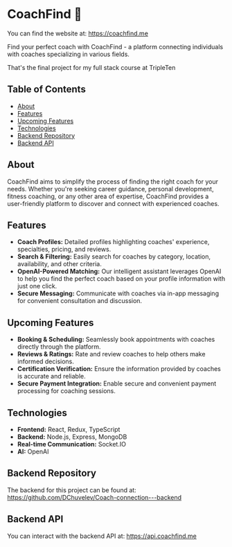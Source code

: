 # CoachFind 🤝

You can find the website at: https://coachfind.me

Find your perfect coach with CoachFind - a platform connecting individuals with coaches specializing in various fields.

That's the final project for my full stack course at TripleTen

## Table of Contents

- [About](#about)
- [Features](#features)
- [Upcoming Features](#upcoming-features)
- [Technologies](#technologies)
- [Backend Repository](#backend-repository)
- [Backend API](#backend-api)

## About

CoachFind aims to simplify the process of finding the right coach for your needs. Whether you're seeking career guidance, personal development, fitness coaching, or any other area of expertise, CoachFind provides a user-friendly platform to discover and connect with experienced coaches.

## Features

- **Coach Profiles:** Detailed profiles highlighting coaches' experience, specialties, pricing, and reviews.
- **Search & Filtering:** Easily search for coaches by category, location, availability, and other criteria.
- **OpenAI-Powered Matching:** Our intelligent assistant leverages OpenAI to help you find the perfect coach based on your profile information with just one click.
- **Secure Messaging:** Communicate with coaches via in-app messaging for convenient consultation and discussion.

## Upcoming Features

- **Booking & Scheduling:** Seamlessly book appointments with coaches directly through the platform.
- **Reviews & Ratings:** Rate and review coaches to help others make informed decisions.
- **Certification Verification:** Ensure the information provided by coaches is accurate and reliable.
- **Secure Payment Integration:** Enable secure and convenient payment processing for coaching sessions.

## Technologies

- **Frontend:** React, Redux, TypeScript
- **Backend:** Node.js, Express, MongoDB
- **Real-time Communication:** Socket.IO
- **AI:** OpenAI

## Backend Repository

The backend for this project can be found at: https://github.com/DChuvelev/Coach-connection---backend

## Backend API

You can interact with the backend API at: https://api.coachfind.me
